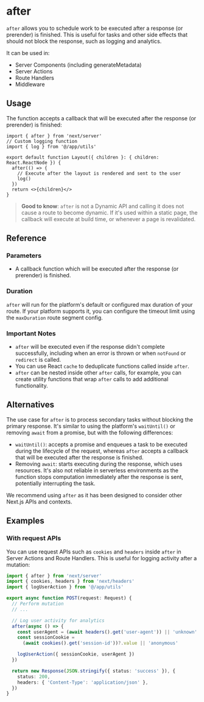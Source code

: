 # after

`after` allows you to schedule work to be executed after a response (or prerender) is finished. This is useful for tasks and other side effects that should not block the response, such as logging and analytics.

It can be used in:

- Server Components (including generateMetadata)
- Server Actions
- Route Handlers
- Middleware

## Usage

The function accepts a callback that will be executed after the response (or prerender) is finished:

```typescript:app/layout.tsx
import { after } from 'next/server'
// Custom logging function
import { log } from '@/app/utils'

export default function Layout({ children }: { children: React.ReactNode }) {
  after(() => {
    // Execute after the layout is rendered and sent to the user
    log()
  })
  return <>{children}</>
}
```

> **Good to know**: `after` is not a Dynamic API and calling it does not cause a route to become dynamic. If it's used within a static page, the callback will execute at build time, or whenever a page is revalidated.

## Reference

### Parameters

- A callback function which will be executed after the response (or prerender) is finished.

### Duration

`after` will run for the platform's default or configured max duration of your route. If your platform supports it, you can configure the timeout limit using the `maxDuration` route segment config.

### Important Notes

- `after` will be executed even if the response didn't complete successfully, including when an error is thrown or when `notFound` or `redirect` is called.
- You can use React `cache` to deduplicate functions called inside `after`.
- `after` can be nested inside other `after` calls, for example, you can create utility functions that wrap `after` calls to add additional functionality.

## Alternatives

The use case for `after` is to process secondary tasks without blocking the primary response. It's similar to using the platform's `waitUntil()` or removing `await` from a promise, but with the following differences:

- `waitUntil()`: accepts a promise and enqueues a task to be executed during the lifecycle of the request, whereas `after` accepts a callback that will be executed after the response is finished.
- Removing `await`: starts executing during the response, which uses resources. It's also not reliable in serverless environments as the function stops computation immediately after the response is sent, potentially interrupting the task.

We recommend using `after` as it has been designed to consider other Next.js APIs and contexts.

## Examples

### With request APIs

You can use request APIs such as `cookies` and `headers` inside `after` in Server Actions and Route Handlers. This is useful for logging activity after a mutation:

```typescript:app/api/route.ts
import { after } from 'next/server'
import { cookies, headers } from 'next/headers'
import { logUserAction } from '@/app/utils'

export async function POST(request: Request) {
  // Perform mutation
  // ...

  // Log user activity for analytics
  after(async () => {
    const userAgent = (await headers().get('user-agent')) || 'unknown'
    const sessionCookie =
      (await cookies().get('session-id'))?.value || 'anonymous'

    logUserAction({ sessionCookie, userAgent })
  })

  return new Response(JSON.stringify({ status: 'success' }), {
    status: 200,
    headers: { 'Content-Type': 'application/json' },
  })
}
```
